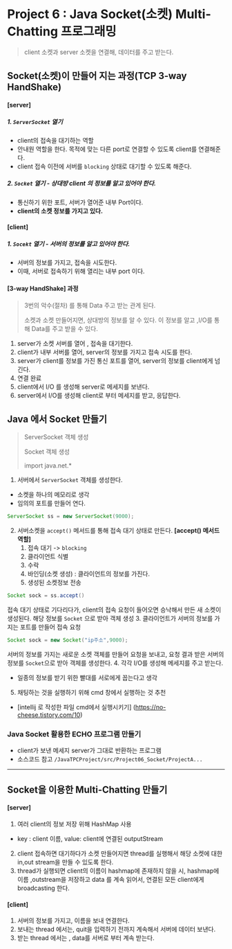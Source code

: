 # Project 6 : Java Socket(소켓) Multi-Chatting 프로그래밍
> client 소켓과 server 소켓을 연결해, 데이터를 주고 받는다.

## Socket(소켓)이 만들어 지는 과정(TCP 3-way HandShake)
#### [server]
##### 1. `ServerSocket` 열기
- client의 접속을 대기하는 역할
- 안내원 역할을 한다. 목적에 맞는 다른 port로 연결할 수 있도록 client를 연결해준다.
- client 접속 이전에 서버를 `blocking` 상태로 대기할 수 있도록 해준다.
##### 2. `Socket` 열기 - 상대방 client 의 정보를 알고 있어야 한다.
- 통신하기 위한 포트, 서버가 열어준 내부 Port이다.
- __client의 소켓 정보를 가지고 있다.__

#### [client]
##### 1. `Socekt` 열기 - 서버의 정보를 알고 있어야 한다.
- 서버의 정보를 가지고, 접속을 시도한다.
- 이때, 서버로 접속하기 위해 열리는 내부 port 이다.

#### [3-way HandShake] 과정
> 3번의 악수(절차) 를 통해 Data 주고 받는 관계 된다.
> 
> 소켓과 소켓 만들어지면, 상대방의 정보를 알 수 있다. 이 정보를 알고 ,I/O를 통해 Data를 주고 받을 수 있다.
1. server가 소켓 서버를 열어 , 접속을 대기한다.
2. client가 내부 서버를 열어, server의 정보를 가지고 접속 시도를 한다.
3. server가 client를 정보를 가진 통신 포트를 열어, server의 정보를 client에게 넘긴다.
4. 연결 완료
5. client에서 I/O 를 생성해 server로 메세지를 보낸다.
6. server에서 I/O를 생성해 client로 부터 메세지를 받고, 응답한다.

## Java 에서 Socket 만들기 
> ServerSocket 객체 생성
> 
> Socket 객체 생성
> 
> import java.net.*

1. 서버에서 `ServerSocket` 객체를 생성한다.
- 소켓을 하나의 메모리로 생각
- 임의의 포트를 만들어 연다.
```java
ServerSocket ss = new ServerSocket(9000);
```
2. 서버소켓을 `accept()` 메서드를 통해 접속 대기 상태로 만든다.
__[accept() 메서드 역할]__
   1. 접속 대기 -> `blocking`
   2. 클라이언트 식별
   3. 수락
   4. 바인딩(소켓 생성) : 클라이언트의 정보를 가진다.
   5. 생성된 소켓정보 전송 
    
```java
Socket sock = ss.accept() 
```
접속 대기 상태로 기다리다가, client의 접속 요청이 들어오면 승낙해서 만든 새 소켓이 생성된다.
해당 정보를 `Socket` 으로 받아 객체 생성
3. 클라이언트가 서버의 정보를 가지는 포트를 만들어 접속 요청
```java
Socket sock = new Socket("ip주소",9000);
```
서버의 정보를 가지는 새로운 소켓 객체를 만들어 요청을 보내고, 요청 결과 받은 서버의 정보를 `Socket`으로 받아 
객체를 생성한다.
4. 각각 I/O를 생성해 메세지를 주고 받는다.
- 일종의 정보를 받기 위한 빨대를 서로에게 꼽는다고 생각

5. 채팅하는 것을 실행하기 위해 cmd 창에서 실행하는 것 추천
- [intellij 로 작성한 파일 cmd에서 실행시키기] (https://no-cheese.tistory.com/10) 

### Java Socket 활용한 ECHO 프로그램 만들기
- client가 보낸 메세지 server가 그대로 반환하는 프로그램
- 소스코드 참고 `/JavaTPCProject/src/Project06_Socket/ProjectA...`
---

## Socket을 이용한 Multi-Chatting 만들기
#### [server]
1. 여러 client의 정보 저장 위해 HashMap 사용
- key : client 이름, value: client에 연결된 outputStream
2. client 접속하면 대기하다가 소켓 만들어지면 thread를 실행해서 해당 소켓에 대한 in,out stream을 만들 수 있도록 한다.
3. thread가 실행되면 client의 이름이 hashmap에 존재하지 않을 시, hashmap에 이름 ,outstream을 저장하고
data 를 계속 읽어서, 연결된 모든 client에게 broadcasting 한다.
   
#### [client]
1. 서버의 정보를 가지고, 이름을 보내 연결한다.
2. 보내는 thread 에서는, quit을 입력하기 전까지 계속해서 서버에 데이터 보낸다.
3. 받는 thread 에서는 , data를 서버로 부터 계속 받는다.